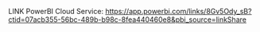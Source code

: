 LINK PowerBI Cloud Service: https://app.powerbi.com/links/8Gv5Ody_sB?ctid=07acb355-56bc-489b-b98c-8fea440460e8&pbi_source=linkShare
